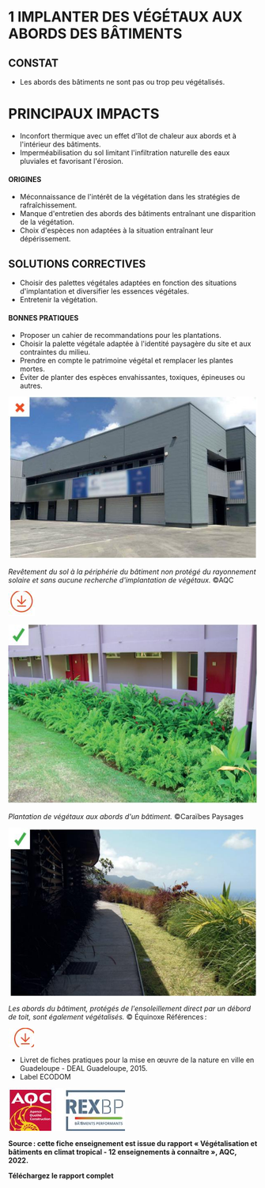 # 1 IMPLANTER DES VÉGÉTAUX AUX ABORDS DES BÂTIMENTS

## **CONSTAT**

- Les abords des bâtiments ne sont pas ou trop peu végétalisés.
# **PRINCIPAUX IMPACTS**

- Inconfort thermique avec un effet d'îlot de chaleur aux abords et à l'intérieur des bâtiments.
- Imperméabilisation du sol limitant l'infiltration naturelle des eaux pluviales et favorisant l'érosion.

#### **ORIGINES**

- Méconnaissance de l'intérêt de la végétation dans les stratégies de rafraîchissement.
- Manque d'entretien des abords des bâtiments entraînant une disparition de la végétation.
- Choix d'espèces non adaptées à la situation entraînant leur dépérissement.

## **SOLUTIONS CORRECTIVES**

- Choisir des palettes végétales adaptées en fonction des situations d'implantation et diversifier les essences végétales.
- Entretenir la végétation.

#### **BONNES PRATIQUES**

- Proposer un cahier de recommandations pour les plantations.
- Choisir la palette végétale adaptée à l'identité paysagère du site et aux contraintes du milieu.
- Prendre en compte le patrimoine végétal et remplacer les plantes mortes.
- Éviter de planter des espèces envahissantes, toxiques, épineuses ou autres.

![](<images/Revêtement du sol à la périphérie du bâtiment non protégé du rayonnement solaire et sans aucune recherche d’implantation de végétaux/_page_0_Picture_18.jpeg>)

*Revêtement du sol à la périphérie du bâtiment non protégé du rayonnement solaire et sans aucune recherche d'implantation de végétaux.* ©AQC

![](<images/Revêtement du sol à la périphérie du bâtiment non protégé du rayonnement solaire et sans aucune recherche d’implantation de végétaux/_page_0_Picture_20.jpeg>)

![](<images/Revêtement du sol à la périphérie du bâtiment non protégé du rayonnement solaire et sans aucune recherche d’implantation de végétaux/_page_0_Picture_21.jpeg>)

*Plantation de végétaux aux abords d'un bâtiment.* ©Caraïbes Paysages

![](<images/Revêtement du sol à la périphérie du bâtiment non protégé du rayonnement solaire et sans aucune recherche d’implantation de végétaux/_page_0_Picture_23.jpeg>)

*Les abords du bâtiment, protégés de l'ensoleillement direct par un débord de toit, sont également végétalisés.* © Équinoxe Références :

![](<images/Revêtement du sol à la périphérie du bâtiment non protégé du rayonnement solaire et sans aucune recherche d’implantation de végétaux/_page_0_Picture_25.jpeg>)

- Livret de fiches pratiques pour la mise en œuvre de la nature en ville en Guadeloupe - DEAL Guadeloupe, 2015.
- Label ECODOM

![](<images/Revêtement du sol à la périphérie du bâtiment non protégé du rayonnement solaire et sans aucune recherche d’implantation de végétaux/_page_0_Picture_29.jpeg>)

**Source : cette fiche enseignement est issue du rapport « Végétalisation et bâtiments en climat tropical - 12 enseignements à connaître », AQC, 2022.**

**Téléchargez le rapport complet**